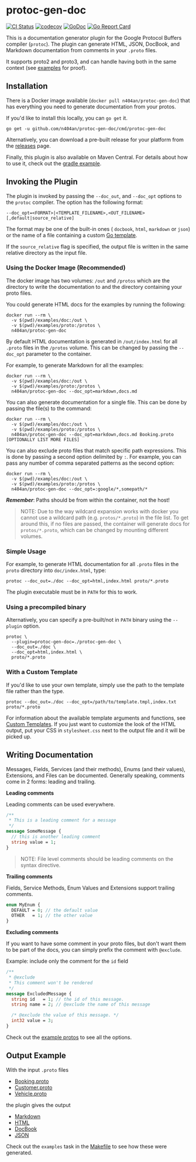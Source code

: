 # protoc-gen-doc

[![CI Status][ci-svg]][ci-url]
[![codecov][codecov-svg]][codecov-url]
[![GoDoc][godoc-svg]][godoc-url]
[![Go Report Card][goreport-svg]][goreport-url]

This is a documentation generator plugin for the Google Protocol Buffers compiler (`protoc`). The plugin can generate
HTML, JSON, DocBook, and Markdown documentation from comments in your `.proto` files.

It supports proto2 and proto3, and can handle having both in the same context (see [examples](examples/) for proof).

## Installation

There is a Docker image available (`docker pull n404an/protoc-gen-doc`) that has everything you need to generate
documentation from your protos.

If you'd like to install this locally, you can `go get` it.

`go get -u github.com/n404an/protoc-gen-doc/cmd/protoc-gen-doc`

Alternatively, you can download a pre-built release for your platform from the [releases][] page.

Finally, this plugin is also available on Maven Central. For details about how to use it, check out the [gradle
example](examples/gradle).

## Invoking the Plugin

The plugin is invoked by passing the `--doc_out`, and `--doc_opt` options to the `protoc` compiler. The option has the
following format:

    --doc_opt=<FORMAT>|<TEMPLATE_FILENAME>,<OUT_FILENAME>[,default|source_relative]

The format may be one of the built-in ones ( `docbook`, `html`, `markdown` or `json`)
or the name of a file containing a custom [Go template][gotemplate].

If the `source_relative` flag is specified, the output file is written in the same relative directory as the input file.

### Using the Docker Image (Recommended)

The docker image has two volumes: `/out` and `/protos` which are the directory to write the documentation to and the
directory containing your proto files.

You could generate HTML docs for the examples by running the following:

```
docker run --rm \
  -v $(pwd)/examples/doc:/out \
  -v $(pwd)/examples/proto:/protos \
  n404an/protoc-gen-doc
```

By default HTML documentation is generated in `/out/index.html` for all `.proto` files in the `/protos` volume. This can
be changed by passing the `--doc_opt` parameter to the container.

For example, to generate Markdown for all the examples:

```
docker run --rm \
  -v $(pwd)/examples/doc:/out \
  -v $(pwd)/examples/proto:/protos \
  n404an/protoc-gen-doc --doc_opt=markdown,docs.md
```

You can also generate documentation for a single file. This can be done by passing the file(s) to the command:

```
docker run --rm \
  -v $(pwd)/examples/doc:/out \
  -v $(pwd)/examples/proto:/protos \
  n404an/protoc-gen-doc --doc_opt=markdown,docs.md Booking.proto [OPTIONALLY LIST MORE FILES]
```

You can also exclude proto files that match specific path expressions. This is done by passing a second option delimited
by `:`. For example, you can pass any number of comma separated patterns as the second option:

```
docker run --rm \
  -v $(pwd)/examples/doc:/out \
  -v $(pwd)/examples/proto:/protos \
  n404an/protoc-gen-doc --doc_opt=:google/*,somepath/*
```

_**Remember**_: Paths should be from within the container, not the host!

> NOTE: Due to the way wildcard expansion works with docker you cannot use a wildcard path (e.g. `protos/*.proto`) in
the file list. To get around this, if no files are passed, the container will generate docs for `protos/*.proto`, which
can be changed by mounting different volumes.

### Simple Usage

For example, to generate HTML documentation for all `.proto` files in the `proto` directory into `doc/index.html`, type:

    protoc --doc_out=./doc --doc_opt=html,index.html proto/*.proto

The plugin executable must be in `PATH` for this to work. 

### Using a precompiled binary

Alternatively, you can specify a pre-built/not in `PATH` binary using the `--plugin` option.

    protoc \
      --plugin=protoc-gen-doc=./protoc-gen-doc \
      --doc_out=./doc \
      --doc_opt=html,index.html \
      proto/*.proto

### With a Custom Template

If you'd like to use your own template, simply use the path to the template file rather than the type.

    protoc --doc_out=./doc --doc_opt=/path/to/template.tmpl,index.txt proto/*.proto

For information about the available template arguments and functions, see [Custom Templates][custom]. If you just want
to customize the look of the HTML output, put your CSS in `stylesheet.css` next to the output file and it will be picked
up.

## Writing Documentation

Messages, Fields, Services (and their methods), Enums (and their values), Extensions, and Files can be documented.
Generally speaking, comments come in 2 forms: leading and trailing.

**Leading comments**

Leading comments can be used everywhere.

```protobuf
/**
 * This is a leading comment for a message
 */
message SomeMessage {
  // this is another leading comment
  string value = 1;
}
```

> NOTE: File level comments should be leading comments on the syntax directive.

**Trailing comments**

Fields, Service Methods, Enum Values and Extensions support trailing comments.

```protobuf
enum MyEnum {
  DEFAULT = 0; // the default value
  OTHER   = 1; // the other value
}
```

**Excluding comments**

If you want to have some comment in your proto files, but don't want them to be part of the docs, you can simply prefix
the comment with `@exclude`. 

Example: include only the comment for the `id` field

```protobuf
/**
 * @exclude
 * This comment won't be rendered
 */
message ExcludedMessage {
  string id   = 1; // the id of this message.
  string name = 2; // @exclude the name of this message

  /* @exclude the value of this message. */
  int32 value = 3;
}
```

Check out the [example protos](examples/proto) to see all the options.

## Output Example

With the input `.proto` files

* [Booking.proto](examples/proto/Booking.proto)
* [Customer.proto](examples/proto/Customer.proto)
* [Vehicle.proto](examples/proto/Vehicle.proto)

the plugin gives the output

* [Markdown](examples/doc/example.md)
* [HTML][html_preview]
* [DocBook](examples/doc/example.docbook)
* [JSON](examples/doc/example.json)

Check out the `examples` task in the [Makefile](Makefile) to see how these were generated.

[gotemplate]:
    https://golang.org/pkg/text/template/
    "Template - The Go Programming Language"
[custom]:
    https://github.com/n404an/protoc-gen-doc/wiki/Custom-Templates
    "Custom templates instructions"
[html_preview]:
    https://rawgit.com/n404an/protoc-gen-doc/master/examples/doc/example.html
    "HTML Example Output"
[codecov-svg]: https://codecov.io/gh/n404an/protoc-gen-doc/branch/master/graph/badge.svg
[codecov-url]: https://codecov.io/gh/n404an/protoc-gen-doc
[godoc-svg]: https://godoc.org/github.com/n404an/protoc-gen-doc?status.svg
[godoc-url]: https://godoc.org/github.com/n404an/protoc-gen-doc
[goreport-svg]: https://goreportcard.com/badge/github.com/n404an/protoc-gen-doc
[goreport-url]: https://goreportcard.com/report/github.com/n404an/protoc-gen-doc
[ci-svg]: https://github.com/n404an/protoc-gen-doc/actions/workflows/ci.yaml/badge.svg?branch=master
[ci-url]: https://github.com/n404an/protoc-gen-doc/actions/workflows/ci.yaml
[releases]: https://github.com/n404an/protoc-gen-doc/releases

